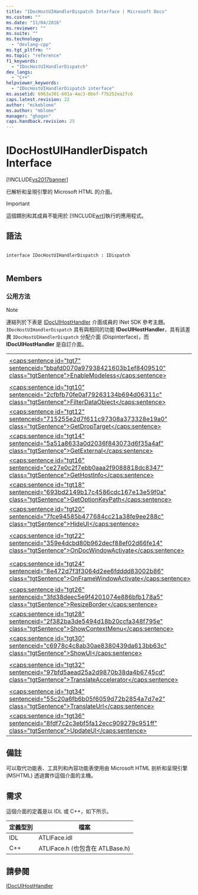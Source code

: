 ```yaml
---
title: "IDocHostUIHandlerDispatch Interface | Microsoft Docs"
ms.custom: ""
ms.date: "11/04/2016"
ms.reviewer: ""
ms.suite: ""
ms.technology: 
  - "devlang-cpp"
ms.tgt_pltfrm: ""
ms.topic: "reference"
f1_keywords: 
  - "IDocHostUIHandlerDispatch"
dev_langs: 
  - "C++"
helpviewer_keywords: 
  - "IDocHostUIHandlerDispatch interface"
ms.assetid: 6963a301-601a-4ac3-8bef-f7b252ea2fc6
caps.latest.revision: 22
author: "mikeblome"
ms.author: "mblome"
manager: "ghogen"
caps.handback.revision: 25
---
```

# IDocHostUIHandlerDispatch Interface
[!INCLUDE[vs2017banner](../../assembler/inline/includes/vs2017banner.md)]

已解析和呈現引擎的 Microsoft HTML 的介面。  
  
> [!IMPORTANT]
>  這個類別和其成員不能用於 [!INCLUDE[wrt](../../atl/reference/includes/wrt_md.md)]執行的應用程式。  
  
## 語法  
  
```  
  
interface IDocHostUIHandlerDispatch : IDispatch  
  
```  
  
## Members  
  
### 公用方法  
  
> [!NOTE]
>  連結列於下表是 [IDocUIHostHandler](https://msdn.microsoft.com/en-us/library/aa753260.aspx) 介面成員的 INet SDK 參考主題。  `IDocHostUIHandlerDispatch` 具有與相同的功能 **IDocUIHostHandler**，具有該差異 `IDocHostUIHandlerDispatch` 分配介面 \(Dispinterface\)，而 **IDocUIHostHandler** 是自訂介面。  
  
|||  
|-|-|  
|[\<caps:sentence id\="tgt7" sentenceid\="bbafd0070a97938421603b1ef8409510" class\="tgtSentence"\>EnableModeless\<\/caps:sentence\>](https://msdn.microsoft.com/en-us/library/aa753253.aspx)|從呼叫 [IOleInPlaceActiveObject::EnableModeless](http://msdn.microsoft.com/library/windows/desktop/ms680115)的 MSHTML 實作。  也可稱為 MSHTML 何時顯示強制回應 \(Modal\) UI。|  
|[\<caps:sentence id\="tgt10" sentenceid\="2cfbfb70fe0af79263134b694d06311c" class\="tgtSentence"\>FilterDataObject\<\/caps:sentence\>](https://msdn.microsoft.com/en-us/library/aa753254.aspx)|由 MSHTML 呼叫主應用程式可讓主應用程式取代 MSHTML 的資料物件。|  
|[\<caps:sentence id\="tgt12" sentenceid\="715255e2d7f611c97308a373328e19a0" class\="tgtSentence"\>GetDropTarget\<\/caps:sentence\>](https://msdn.microsoft.com/en-us/library/aa753255.aspx)|呼叫 MSHTML，此時它是用來，置放目標可讓主應用程式提供替代的 [IDropTarget](http://msdn.microsoft.com/library/windows/desktop/ms679679)。|  
|[\<caps:sentence id\="tgt14" sentenceid\="5a51a8633a0d2036f843073d6f35a4af" class\="tgtSentence"\>GetExternal\<\/caps:sentence\>](https://msdn.microsoft.com/en-us/library/aa753256.aspx)|呼叫以取得 MSHTML 主機的 IDispatch 介面。|  
|[\<caps:sentence id\="tgt16" sentenceid\="ce27e0c2f7ebb0aaa2f9088818dc8347" class\="tgtSentence"\>GetHostInfo\<\/caps:sentence\>](https://msdn.microsoft.com/en-us/library/aa753257.aspx)|擷取 MSHTML 主應用程式的 UI 功能。|  
|[\<caps:sentence id\="tgt18" sentenceid\="693bd2149b17c4586cdc167e13e59f0a" class\="tgtSentence"\>GetOptionKeyPath\<\/caps:sentence\>](https://msdn.microsoft.com/en-us/library/aa753258.aspx)|傳回下一個 MSHTML 儲存使用者偏好設定的登錄機碼。|  
|[\<caps:sentence id\="tgt20" sentenceid\="7fce94585b477684cc21a38fe9ee288c" class\="tgtSentence"\>HideUI\<\/caps:sentence\>](https://msdn.microsoft.com/en-us/library/aa753259.aspx)|呼叫，以便將 MSHTML 移除它的功能表和工具列。|  
|[\<caps:sentence id\="tgt22" sentenceid\="359e4dcbd80b962decf88ef02d66fe14" class\="tgtSentence"\>OnDocWindowActivate\<\/caps:sentence\>](https://msdn.microsoft.com/en-us/library/aa753261.aspx)|從呼叫 [IOleInPlaceActiveObject::OnDocWindowActivate](http://msdn.microsoft.com/library/windows/desktop/ms687281)的 MSHTML 實作。|  
|[\<caps:sentence id\="tgt24" sentenceid\="8e472d7f3f3064d2ee6fdddd83002b86" class\="tgtSentence"\>OnFrameWindowActivate\<\/caps:sentence\>](https://msdn.microsoft.com/en-us/library/aa753262.aspx)|從呼叫 [IOleInPlaceActiveObject::OnFrameWindowActivate](http://msdn.microsoft.com/library/windows/desktop/ms683969)的 MSHTML 實作。|  
|[\<caps:sentence id\="tgt26" sentenceid\="3fd38deec5e9f4201074e886bfb178a5" class\="tgtSentence"\>ResizeBorder\<\/caps:sentence\>](https://msdn.microsoft.com/en-us/library/aa753263.aspx)|從呼叫 [IOleInPlaceActiveObject::ResizeBorder](http://msdn.microsoft.com/library/windows/desktop/ms680053)的 MSHTML 實作。|  
|[\<caps:sentence id\="tgt28" sentenceid\="2f382ba3de5494d18b20ccfa348f795e" class\="tgtSentence"\>ShowContextMenu\<\/caps:sentence\>](https://msdn.microsoft.com/en-us/library/aa753264.aspx)|從呼叫 MSHTML 顯示內容功能表。|  
|[\<caps:sentence id\="tgt30" sentenceid\="c6978c4c8ab30ae8380439da613bb63c" class\="tgtSentence"\>ShowUI\<\/caps:sentence\>](https://msdn.microsoft.com/en-us/library/aa753265.aspx)|可讓主應用程式取代 MSHTML 功能表和工具列。|  
|[\<caps:sentence id\="tgt32" sentenceid\="97bfd5aead25a2d9870b38da4b6745cd" class\="tgtSentence"\>TranslateAccelerator\<\/caps:sentence\>](https://msdn.microsoft.com/en-us/library/aa753266.aspx)|呼叫 MSHTML，當 [IOleInPlaceActiveObject::TranslateAccelerator](http://msdn.microsoft.com/library/windows/desktop/ms693360) 或 [IOleControlSite::TranslateAccelerator](http://msdn.microsoft.com/library/windows/desktop/ms693756) 呼叫。|  
|[\<caps:sentence id\="tgt34" sentenceid\="55c20a6fb6b05f6059d72b2854a7d7e2" class\="tgtSentence"\>TranslateUrl\<\/caps:sentence\>](https://msdn.microsoft.com/en-us/library/aa753267.aspx)|呼叫 MSHTML 為主應用程式提供機會修改要載入的 URL。|  
|[\<caps:sentence id\="tgt36" sentenceid\="8fdf7c2c3ebf5fa12ecc909279c951ff" class\="tgtSentence"\>UpdateUI\<\/caps:sentence\>](https://msdn.microsoft.com/en-us/library/aa753268.aspx)|告知主應用程式命令狀態已變更。|  
  
## 備註  
 可以取代功能表、工具列和內容功能表使用由 Microsoft HTML 剖析和呈現引擎 \(MSHTML\) 透過實作這個介面的主機。  
  
## 需求  
 這個介面的定義是以 IDL 或 C\+\+，如下所示。  
  
|定義型別|檔案|  
|----------|--------|  
|IDL|ATLIFace.idl|  
|C\+\+|ATLIFace.h \(也包含在 ATLBase.h\)|  
  
## 請參閱  
 [IDocUIHostHandler](https://msdn.microsoft.com/en-us/library/aa753260.aspx)